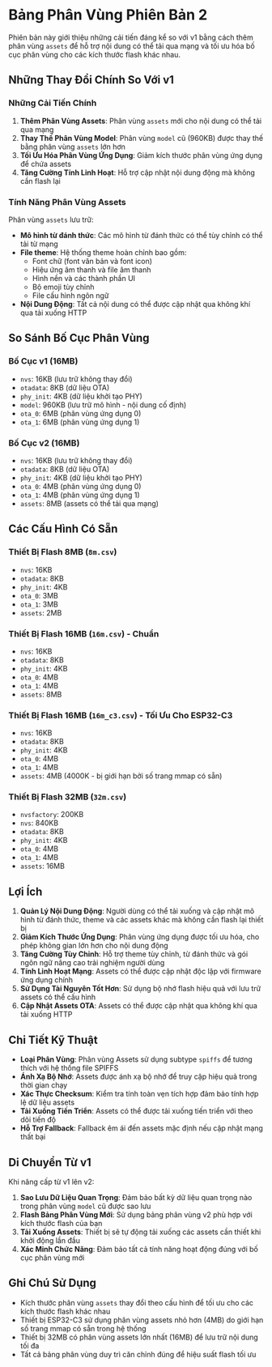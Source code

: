 # Bảng Phân Vùng Phiên Bản 2

Phiên bản này giới thiệu những cải tiến đáng kể so với v1 bằng cách thêm phân vùng `assets` để hỗ trợ nội dung có thể tải qua mạng và tối ưu hóa bố cục phân vùng cho các kích thước flash khác nhau.

## Những Thay Đổi Chính So Với v1

### Những Cải Tiến Chính

1. **Thêm Phân Vùng Assets**: Phân vùng `assets` mới cho nội dung có thể tải qua mạng
2. **Thay Thế Phân Vùng Model**: Phân vùng `model` cũ (960KB) được thay thế bằng phân vùng `assets` lớn hơn
3. **Tối Ưu Hóa Phân Vùng Ứng Dụng**: Giảm kích thước phân vùng ứng dụng để chứa assets
4. **Tăng Cường Tính Linh Hoạt**: Hỗ trợ cập nhật nội dung động mà không cần flash lại

### Tính Năng Phân Vùng Assets

Phân vùng `assets` lưu trữ:
- **Mô hình từ đánh thức**: Các mô hình từ đánh thức có thể tùy chỉnh có thể tải từ mạng
- **File theme**: Hệ thống theme hoàn chỉnh bao gồm:
  - Font chữ (font văn bản và font icon)
  - Hiệu ứng âm thanh và file âm thanh
  - Hình nền và các thành phần UI
  - Bộ emoji tùy chỉnh
  - File cấu hình ngôn ngữ
- **Nội Dung Động**: Tất cả nội dung có thể được cập nhật qua không khí qua tải xuống HTTP

## So Sánh Bố Cục Phân Vùng

### Bố Cục v1 (16MB)
- `nvs`: 16KB (lưu trữ không thay đổi)
- `otadata`: 8KB (dữ liệu OTA)
- `phy_init`: 4KB (dữ liệu khởi tạo PHY)
- `model`: 960KB (lưu trữ mô hình - nội dung cố định)
- `ota_0`: 6MB (phân vùng ứng dụng 0)
- `ota_1`: 6MB (phân vùng ứng dụng 1)

### Bố Cục v2 (16MB)
- `nvs`: 16KB (lưu trữ không thay đổi)
- `otadata`: 8KB (dữ liệu OTA)
- `phy_init`: 4KB (dữ liệu khởi tạo PHY)
- `ota_0`: 4MB (phân vùng ứng dụng 0)
- `ota_1`: 4MB (phân vùng ứng dụng 1)
- `assets`: 8MB (assets có thể tải qua mạng)

## Các Cấu Hình Có Sẵn

### Thiết Bị Flash 8MB (`8m.csv`)
- `nvs`: 16KB
- `otadata`: 8KB
- `phy_init`: 4KB
- `ota_0`: 3MB
- `ota_1`: 3MB
- `assets`: 2MB

### Thiết Bị Flash 16MB (`16m.csv`) - Chuẩn
- `nvs`: 16KB
- `otadata`: 8KB
- `phy_init`: 4KB
- `ota_0`: 4MB
- `ota_1`: 4MB
- `assets`: 8MB

### Thiết Bị Flash 16MB (`16m_c3.csv`) - Tối Ưu Cho ESP32-C3
- `nvs`: 16KB
- `otadata`: 8KB
- `phy_init`: 4KB
- `ota_0`: 4MB
- `ota_1`: 4MB
- `assets`: 4MB (4000K - bị giới hạn bởi số trang mmap có sẵn)

### Thiết Bị Flash 32MB (`32m.csv`)
- `nvsfactory`: 200KB
- `nvs`: 840KB
- `otadata`: 8KB
- `phy_init`: 4KB
- `ota_0`: 4MB
- `ota_1`: 4MB
- `assets`: 16MB

## Lợi Ích

1. **Quản Lý Nội Dung Động**: Người dùng có thể tải xuống và cập nhật mô hình từ đánh thức, theme và các assets khác mà không cần flash lại thiết bị
2. **Giảm Kích Thước Ứng Dụng**: Phân vùng ứng dụng được tối ưu hóa, cho phép không gian lớn hơn cho nội dung động
3. **Tăng Cường Tùy Chỉnh**: Hỗ trợ theme tùy chỉnh, từ đánh thức và gói ngôn ngữ nâng cao trải nghiệm người dùng
4. **Tính Linh Hoạt Mạng**: Assets có thể được cập nhật độc lập với firmware ứng dụng chính
5. **Sử Dụng Tài Nguyên Tốt Hơn**: Sử dụng bộ nhớ flash hiệu quả với lưu trữ assets có thể cấu hình
6. **Cập Nhật Assets OTA**: Assets có thể được cập nhật qua không khí qua tải xuống HTTP

## Chi Tiết Kỹ Thuật

- **Loại Phân Vùng**: Phân vùng Assets sử dụng subtype `spiffs` để tương thích với hệ thống file SPIFFS
- **Ánh Xạ Bộ Nhớ**: Assets được ánh xạ bộ nhớ để truy cập hiệu quả trong thời gian chạy
- **Xác Thực Checksum**: Kiểm tra tính toàn vẹn tích hợp đảm bảo tính hợp lệ dữ liệu assets
- **Tải Xuống Tiến Triển**: Assets có thể được tải xuống tiến triển với theo dõi tiến độ
- **Hỗ Trợ Fallback**: Fallback êm ái đến assets mặc định nếu cập nhật mạng thất bại

## Di Chuyển Từ v1

Khi nâng cấp từ v1 lên v2:
1. **Sao Lưu Dữ Liệu Quan Trọng**: Đảm bảo bất kỳ dữ liệu quan trọng nào trong phân vùng `model` cũ được sao lưu
2. **Flash Bảng Phân Vùng Mới**: Sử dụng bảng phân vùng v2 phù hợp với kích thước flash của bạn
3. **Tải Xuống Assets**: Thiết bị sẽ tự động tải xuống các assets cần thiết khi khởi động lần đầu
4. **Xác Minh Chức Năng**: Đảm bảo tất cả tính năng hoạt động đúng với bố cục phân vùng mới

## Ghi Chú Sử Dụng

- Kích thước phân vùng `assets` thay đổi theo cấu hình để tối ưu cho các kích thước flash khác nhau
- Thiết bị ESP32-C3 sử dụng phân vùng assets nhỏ hơn (4MB) do giới hạn số trang mmap có sẵn trong hệ thống
- Thiết bị 32MB có phân vùng assets lớn nhất (16MB) để lưu trữ nội dung tối đa
- Tất cả bảng phân vùng duy trì căn chỉnh đúng để hiệu suất flash tối ưu